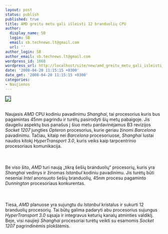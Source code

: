 ```yaml
---
layout: post
status: publish
published: true
title: AMD greitu metu gali išleisti 12 branduolių CPU
author:
  display_name: SB
  login: SB
  email: sb.technews.lt@gmail.com
  url: ''
author_login: SB
author_email: sb.technews.lt@gmail.com
wordpress_id: 1668
wordpress_url: http://localhost/site/new/amd_greitu_metu_gali_isleisti_12_branduoliu_cpu/
date: '2008-04-20 11:15:15 +0300'
date_gmt: '2008-04-20 11:15:15 +0300'
categories:
- Naujienos
---
```

<div class="imgright"><img src="http://img155.imageshack.us/img155/6649/amdls2.png" border="1"></div>
<p><br>Naujasis <i>AMD</i> CPU kodiniu pavadinimu <i>Shanghai</i>, tai procesorius kuris bus pagamintas 45nm pagrindu ir turėtų pasirodyti šių metų pabaigoje. Jis daugeliu aspektų bus panašus į šiuo metu pardavinėjamus B3 revizijos <i>Socket 1207</i> jungties <i>Opteron</i> procesorius, kurie geriau žinomi <i>Barcelona</i> pavadinimu. Tačiau, kitaip nei <i>Barcelona</i> procesoriuose, <i>Shanghai</i> lustai naudos kitokį <i>HyperTransport 3.0</i>, kuris veiks kaip tarpcentrinio procesoriaus komunikacija.<br />
<br><br />
<br>Be viso šito, <i>AMD</i> turi naują „tikrą šešių branduolių“ procesorių, kuris yra <i>Shanghai</i> vedinys ir žinomas <i>Istanbul</i> kodiniu pavadinimu. Jis turėtų būti neseniai <i>Intel</i> anonsuoto šešių branduolių, 45nm procesu pagaminto <i>Dunnington</i> procesoriaus konkurentas.<br />
<br><br />
<br>Tiesa, <i>AMD</i> planuose yra sujungtu du <i>Istanbul</i> kristalus ir sukurti 12 branduolių procesorių. Tai būtų galima padaryti abu procesorius sujungus <i>HyperTransport 3.0</i> sąsaja ir integravus keturių kanalų atminties valdiklį. Beje, visi naujieji <i>Shanghai</i> procesoriai turėtų veikti su esamomis <i>Socket 1207</i> pagrindinėmis plokštėmis.<br />
<br></p>
